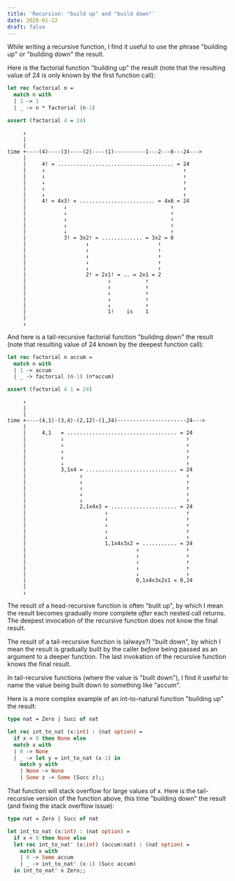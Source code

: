 ```yaml
---
title: 'Recursion: "build up" and "build down"'
date: 2020-01-22
draft: false
---
```


While writing a recursive function,
I find it useful to use the phrase "building up"
or "building down" the result.

Here is the factorial function "building up" the result
(note that the resulting value of 24 is only known by the first function call):

```ml
let rec factorial n =
  match n with
  | 1 -> 1
  | _ -> n * factorial (n-1)

assert (factorial 4 = 24)
```

```output
     ↑
     |
     |
time +----(4)----(3)----(2)----(1)----------1---2---6---24--->
     |
     |     4! = ..................................... = 24
     |     ↓                                            ↑
     |     ↓                                            ↑
     |     ↓                                            ↑
     |     ↓                                            ↑
     |     ↓                                            ↑
     |     4! = 4x3! = ........................ = 4x6 = 24
     |            ↓                                 ↑
     |            ↓                                 ↑
     |            ↓                                 ↑
     |            ↓                                 ↑
     |            ↓                                 ↑
     |            3! = 3x2! = ............. = 3x2 = 6
     |                   ↓                      ↑
     |                   ↓                      ↑
     |                   ↓                      ↑
     |                   ↓                      ↑
     |                   ↓                      ↑
     |                   2! = 2x1! = .. = 2x1 = 2
     |                          ↓           ↑
     |                          ↓           ↑
     |                          ↓           ↑
     |                          ↓           ↑
     |                          ↓           ↑
     |                          1!    is    1
     |
     ↓
```

And here is a tail-recursive factorial function "building down" the result
(note that resulting value of 24 known by the deepest function call):

```ml
let rec factorial n accum =
  match n with
  | 1 -> accum
  | _ -> factorial (n-1) (n*accum)

assert (factorial 4 1 = 24)
```

```output
     ↑
     |
     |
time +----(4,1)-(3,4)-(2,12)-(1,24)----------------------24--->
     |
     |     4,1   = ................................... = 24
     |           ↓                                       ↑
     |           ↓                                       ↑
     |           ↓                                       ↑
     |           ↓                                       ↑
     |           ↓                                       ↑
     |           3,1x4 = ............................. = 24
     |                 ↓                                 ↑
     |                 ↓                                 ↑
     |                 ↓                                 ↑
     |                 ↓                                 ↑
     |                 ↓                                 ↑
     |                 2,1x4x3 = ..................... = 24
     |                         ↓                         ↑
     |                         ↓                         ↑
     |                         ↓                         ↑
     |                         ↓                         ↑
     |                         ↓                         ↑
     |                         1,1x4x3x2 = ........... = 24
     |                                   ↓               ↑
     |                                   ↓               ↑
     |                                   ↓               ↑
     |                                   ↓               ↑
     |                                   ↓               ↑
     |                                   0,1x4x3x2x1 = 0,24
     |
     ↓
```

The result of a head-recursive function is often "built up",
by which I mean the result becomes gradually more complete *after* each nested call returns.
The deepest invocation of the recursive function does not know the final result.

The result of a tail-recursive function is (always?) "built down",
by which I mean the result is gradually built by the caller *before* being passed as an argument to a deeper function.
The last invokation of the recursive function knows the final result.

In tail-recursive functions (where the value is "built down"),
I find it useful to name the value being built down to something like "accum".

Here is a more complex example of an int-to-natural function "building up" the result:

```ocaml
type nat = Zero | Succ of nat

let rec int_to_nat (x:int) : (nat option) =
  if x < 0 then None else
  match x with
  | 0 -> None
  | _ -> let y = int_to_nat (x-1) in
    match y with
    | None -> None
    | Some z -> Some (Succ z);;
```

That function will stack overflow for large values of x.
Here is the tail-recursive version of the function above, this time "building down" the result
(and fixing the stack overflow issue):

```ocaml
type nat = Zero | Succ of nat

let int_to_nat (x:int) : (nat option) =
  if x < 0 then None else
  let rec int_to_nat' (x:int) (accum:nat) : (nat option) =
    match x with
    | 0 -> Some accum
    | _ -> int_to_nat' (x-1) (Succ accum)
  in int_to_nat' x Zero;;
```
